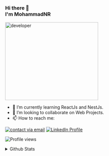 ### Hi there 👋<br> I'm MohammadNR 
<img align="center" alt="developer" width="300" height="250"  src="https://images.squarespace-cdn.com/content/v1/5769fc401b631bab1addb2ab/1541580611624-TE64QGKRJG8SWAIUS7NS/ke17ZwdGBToddI8pDm48kPoswlzjSVMM-SxOp7CV59BZw-zPPgdn4jUwVcJE1ZvWQUxwkmyExglNqGp0IvTJZamWLI2zvYWH8K3-s_4yszcp2ryTI0HqTOaaUohrI8PI6FXy8c9PWtBlqAVlUS5izpdcIXDZqDYvprRqZ29Pw0o/coding-freak.gif" />

- 🌱 I’m currently learning ReactJs and NestJs.
- 👯 I’m looking to collaborate on Web Projects.
- 📫 How to reach me:

[<img src="https://img.shields.io/badge/Gmail-D14836?style=for-the-badge&logo=gmail&logoColor=white" alt="contact via email"/>](mailto:mohammadworkrajbe.ps@gmail.com)
[![LinkedIn Profile](https://img.shields.io/badge/LinkedIn-0077B5?style=for-the-badge&logo=linkedin&logoColor=white)](https://www.linkedin.com/in/moahammad-rajbe-856343245/)

![Profile views](https://komarev.com/ghpvc/?username=MohammadNidalRajabi)
<br>
<details>
  <summary>Github Stats</summary>
  <br>
<div align="center">
<img align="center" alt="Mahmoud's GitHub Stats" src="https://github-profile-summary-cards.vercel.app/api/cards/profile-details?username=MohammadNidalRajabi&theme=vue"/>
<br>
<br>
<img align="center" alt="GitHub Stats" src="https://github-readme-stats.vercel.app/api/top-langs/?username=MohammadNidalRajabi" />
</div>
</details>
